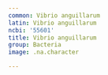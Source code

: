 ```yaml
---
common: Vibrio anguillarum
latin: Vibrio anguillarum
ncbi: '55601'
title: Vibrio anguillarum
group: Bacteria
image: .na.character

---
```


